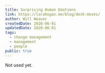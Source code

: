 ```yaml
---
title: Surprising Human Emotions
link: https://larahogan.me/blog/desk-moves/
author: Will Weaver
createdDate: 2020-06-01
updatedDate: 2020-06-01
tags:
  - change management
  - management
  - people
public: true
---
```

Not used yet.